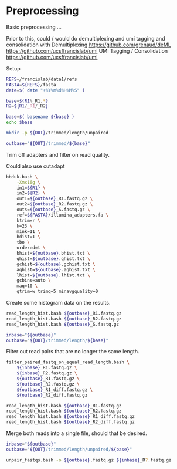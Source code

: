 
#	Preprocessing


Basic preprocessing ...

Prior to this, could / would do demultiplexing and umi tagging and consolidation with 
Demultiplexing
<https://github.com/grenaud/deML>
<https://github.com/ucsffrancislab/umi>
UMI Tagging / Consolidation
<https://github.com/ucsffrancislab/umi>



Setup

```BASH
REFS=/francislab/data1/refs
FASTA=${REFS}/fasta
date=$( date "+%Y%m%d%H%M%S" )

base=${R1%_R1.*}
R2=${R1/_R1/_R2}

base=$( basename ${base} )
echo $base

mkdir -p ${OUT}/trimmed/length/unpaired

outbase="${OUT}/trimmed/${base}"
```

Trim off adapters and filter on read quality.

Could also use cutadapt

```BASH
bbduk.bash \
	-Xmx16g \
	in1=${R1} \
	in2=${R2} \
	out1=${outbase}_R1.fastq.gz \
	out2=${outbase}_R2.fastq.gz \
	outs=${outbase}_S.fastq.gz \
	ref=${FASTA}/illumina_adapters.fa \
	ktrim=r \
	k=23 \
	mink=11 \
	hdist=1 \
	tbo \
	ordered=t \
	bhist=${outbase}.bhist.txt \
	qhist=${outbase}.qhist.txt \
	gchist=${outbase}.gchist.txt \
	aqhist=${outbase}.aqhist.txt \
	lhist=${outbase}.lhist.txt \
	gcbins=auto \
	maq=10 \
	qtrim=w trimq=5 minavgquality=0
```

Create some histogram data on the results.


```BASH
read_length_hist.bash ${outbase}_R1.fastq.gz
read_length_hist.bash ${outbase}_R2.fastq.gz
read_length_hist.bash ${outbase}_S.fastq.gz

inbase="${outbase}"
outbase="${OUT}/trimmed/length/${base}"
```

Filter out read pairs that are no longer the same length.

```BASH
filter_paired_fastq_on_equal_read_length.bash \
	${inbase}_R1.fastq.gz \
	${inbase}_R2.fastq.gz \
	${outbase}_R1.fastq.gz \
	${outbase}_R2.fastq.gz \
	${outbase}_R1_diff.fastq.gz \
	${outbase}_R2_diff.fastq.gz

read_length_hist.bash ${outbase}_R1.fastq.gz
read_length_hist.bash ${outbase}_R2.fastq.gz
read_length_hist.bash ${outbase}_R1_diff.fastq.gz
read_length_hist.bash ${outbase}_R2_diff.fastq.gz
```

Merge both reads into a single file, should that be desired.

```BASH
inbase="${outbase}"
outbase="${OUT}/trimmed/length/unpaired/${base}"

unpair_fastqs.bash -o ${outbase}.fastq.gz ${inbase}_R?.fastq.gz
```


